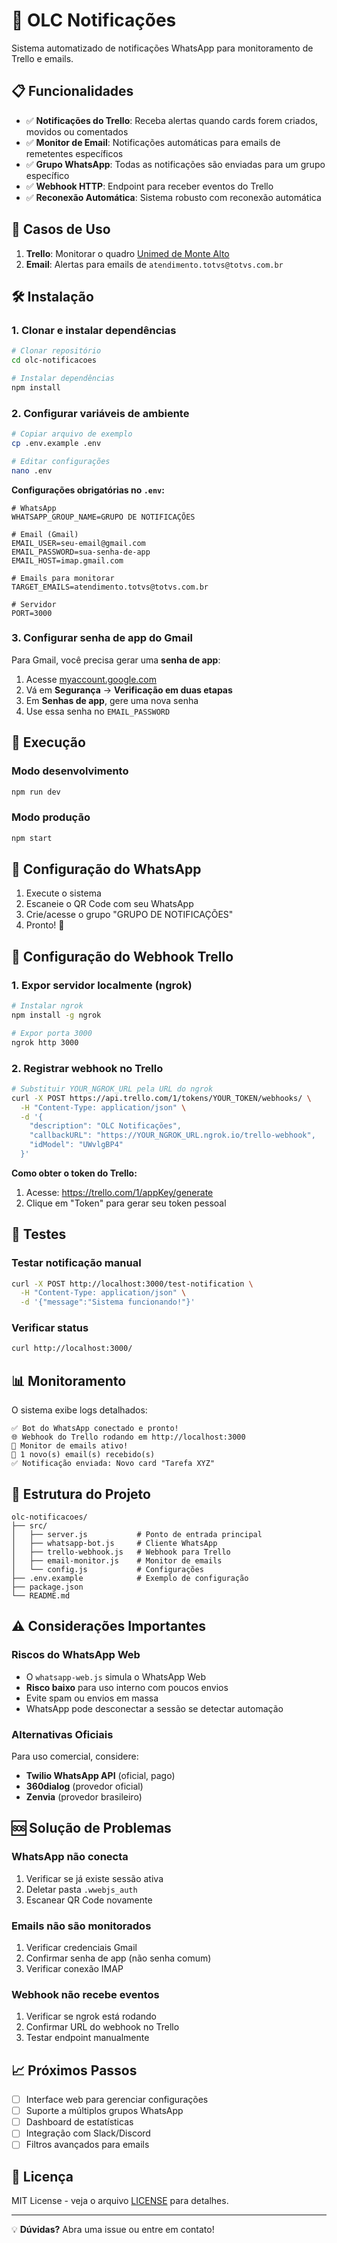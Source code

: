 # 🚀 OLC Notificações

Sistema automatizado de notificações WhatsApp para monitoramento de Trello e emails.

## 📋 Funcionalidades

- ✅ **Notificações do Trello**: Receba alertas quando cards forem criados, movidos ou comentados
- ✅ **Monitor de Email**: Notificações automáticas para emails de remetentes específicos
- ✅ **Grupo WhatsApp**: Todas as notificações são enviadas para um grupo específico
- ✅ **Webhook HTTP**: Endpoint para receber eventos do Trello
- ✅ **Reconexão Automática**: Sistema robusto com reconexão automática

## 🎯 Casos de Uso

1. **Trello**: Monitorar o quadro [Unimed de Monte Alto](https://trello.com/b/UWvlgBP4/unimed-de-monte-alto)
2. **Email**: Alertas para emails de `atendimento.totvs@totvs.com.br`

## 🛠️ Instalação

### 1. Clonar e instalar dependências

```bash
# Clonar repositório
cd olc-notificacoes

# Instalar dependências
npm install
```

### 2. Configurar variáveis de ambiente

```bash
# Copiar arquivo de exemplo
cp .env.example .env

# Editar configurações
nano .env
```

**Configurações obrigatórias no `.env`:**

```env
# WhatsApp
WHATSAPP_GROUP_NAME=GRUPO DE NOTIFICAÇÕES

# Email (Gmail)
EMAIL_USER=seu-email@gmail.com
EMAIL_PASSWORD=sua-senha-de-app
EMAIL_HOST=imap.gmail.com

# Emails para monitorar
TARGET_EMAILS=atendimento.totvs@totvs.com.br

# Servidor
PORT=3000
```

### 3. Configurar senha de app do Gmail

Para Gmail, você precisa gerar uma **senha de app**:

1. Acesse [myaccount.google.com](https://myaccount.google.com)
2. Vá em **Segurança** → **Verificação em duas etapas**
3. Em **Senhas de app**, gere uma nova senha
4. Use essa senha no `EMAIL_PASSWORD`

## 🚀 Execução

### Modo desenvolvimento

```bash
npm run dev
```

### Modo produção

```bash
npm start
```

## 📱 Configuração do WhatsApp

1. Execute o sistema
2. Escaneie o QR Code com seu WhatsApp
3. Crie/acesse o grupo "GRUPO DE NOTIFICAÇÕES"
4. Pronto! 🎉

## 🔗 Configuração do Webhook Trello

### 1. Expor servidor localmente (ngrok)

```bash
# Instalar ngrok
npm install -g ngrok

# Expor porta 3000
ngrok http 3000
```

### 2. Registrar webhook no Trello

```bash
# Substituir YOUR_NGROK_URL pela URL do ngrok
curl -X POST https://api.trello.com/1/tokens/YOUR_TOKEN/webhooks/ \
  -H "Content-Type: application/json" \
  -d '{
    "description": "OLC Notificações",
    "callbackURL": "https://YOUR_NGROK_URL.ngrok.io/trello-webhook",
    "idModel": "UWvlgBP4"
  }'
```

**Como obter o token do Trello:**
1. Acesse: https://trello.com/1/appKey/generate
2. Clique em "Token" para gerar seu token pessoal

## 🧪 Testes

### Testar notificação manual

```bash
curl -X POST http://localhost:3000/test-notification \
  -H "Content-Type: application/json" \
  -d '{"message":"Sistema funcionando!"}'
```

### Verificar status

```bash
curl http://localhost:3000/
```

## 📊 Monitoramento

O sistema exibe logs detalhados:

```
✅ Bot do WhatsApp conectado e pronto!
🌐 Webhook do Trello rodando em http://localhost:3000
📨 Monitor de emails ativo!
📧 1 novo(s) email(s) recebido(s)
✅ Notificação enviada: Novo card "Tarefa XYZ"
```

## 🔧 Estrutura do Projeto

```
olc-notificacoes/
├── src/
│   ├── server.js           # Ponto de entrada principal
│   ├── whatsapp-bot.js     # Cliente WhatsApp
│   ├── trello-webhook.js   # Webhook para Trello
│   ├── email-monitor.js    # Monitor de emails
│   └── config.js           # Configurações
├── .env.example            # Exemplo de configuração
├── package.json
└── README.md
```

## ⚠️ Considerações Importantes

### Riscos do WhatsApp Web

- O `whatsapp-web.js` simula o WhatsApp Web
- **Risco baixo** para uso interno com poucos envios
- Evite spam ou envios em massa
- WhatsApp pode desconectar a sessão se detectar automação

### Alternativas Oficiais

Para uso comercial, considere:
- **Twilio WhatsApp API** (oficial, pago)
- **360dialog** (provedor oficial)
- **Zenvia** (provedor brasileiro)

## 🆘 Solução de Problemas

### WhatsApp não conecta

1. Verificar se já existe sessão ativa
2. Deletar pasta `.wwebjs_auth`
3. Escanear QR Code novamente

### Emails não são monitorados

1. Verificar credenciais Gmail
2. Confirmar senha de app (não senha comum)
3. Verificar conexão IMAP

### Webhook não recebe eventos

1. Verificar se ngrok está rodando
2. Confirmar URL do webhook no Trello
3. Testar endpoint manualmente

## 📈 Próximos Passos

- [ ] Interface web para gerenciar configurações
- [ ] Suporte a múltiplos grupos WhatsApp
- [ ] Dashboard de estatísticas
- [ ] Integração com Slack/Discord
- [ ] Filtros avançados para emails

## 📄 Licença

MIT License - veja o arquivo [LICENSE](LICENSE) para detalhes.

---

💡 **Dúvidas?** Abra uma issue ou entre em contato!